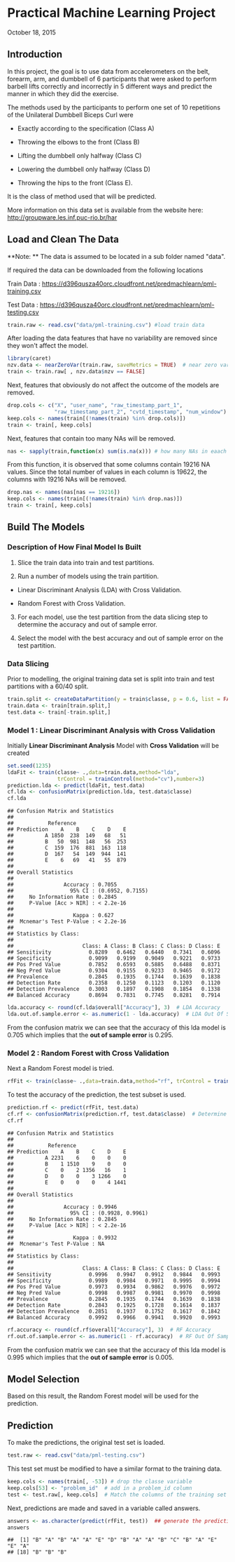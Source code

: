 # Practical Machine Learning Project
October 18, 2015  




## Introduction
In this project, the goal is to use data from accelerometers on the belt, forearm, arm, and dumbbell of 6 participants that were asked to perform barbell lifts correctly and incorrectly in 5 different ways and predict the manner in which they did the exercise. 

The methods used by the participants to perform one set of 10 repetitions of the Unilateral Dumbbell Biceps Curl were

* Exactly according to the specification (Class A)

* Throwing the elbows to the front (Class B) 

* Lifting the dumbbell only halfway (Class C) 

* Lowering the dumbbell only halfway (Class D) 

* Throwing the hips to the front (Class E).

It is the class of method used that will be predicted.

More information on this data set is available from the website here: http://groupware.les.inf.puc-rio.br/har

## Load and Clean The Data
**Note: ** The data is assumed to be located in a sub folder named "data".

If required the data can be downloaded from the following locations

Train Data : https://d396qusza40orc.cloudfront.net/predmachlearn/pml-training.csv

Test Data  : https://d396qusza40orc.cloudfront.net/predmachlearn/pml-testing.csv


```r
train.raw <- read.csv("data/pml-training.csv") #load train data
```

After loading the data features that have no variability are removed since they won't affect the model.


```r
library(caret)
nzv.data <- nearZeroVar(train.raw, saveMetrics = TRUE)  # near zero variance
train <- train.raw[ , nzv.data$nzv == FALSE]
```

Next, features that obviously do not affect the outcome of the models are removed.


```r
drop.cols <- c("X", "user_name", "raw_timestamp_part_1", 
               "raw_timestamp_part_2", "cvtd_timestamp", "num_window")
keep.cols <- names(train[(!names(train) %in% drop.cols)])
train <- train[, keep.cols]
```

Next, features that contain too many NAs will be removed. 


```r
nas <- sapply(train,function(x) sum(is.na(x))) # how many NAs in eaach column
```

From this function, it is observed that some columns contain 19216 NA values. Since the total number of values in each column is 19622, the columns with 19216 NAs will be removed. 


```r
drop.nas <- names(nas[nas == 19216])
keep.cols <- names(train[(!names(train) %in% drop.nas)])
train <- train[, keep.cols]
```

## Build The Models 

### Description of How Final Model Is Built

1. Slice the train data into train and test partitions.

2. Run a number of models using the train partition.

  * Linear Discriminant Analysis (LDA) with Cross Validation.
  
  * Random Forest with Cross Validation.

3. For each model, use the test partition from the data slicing step to determine the accuracy and out of sample error.

4. Select the model with the best accuracy and out of sample error on the test partition.

### Data Slicing

Prior to modelling, the original training data set is split into train and test partitions with a 60/40 split.


```r
train.split <- createDataPartition(y = train$classe, p = 0.6, list = FALSE)
train.data <- train[train.split,]
test.data <- train[-train.split,]
```

### Model 1 : Linear Discriminant Analysis with Cross Validation

Initially **Linear Discriminant Analysis** Model with **Cross Validation** will be created

```r
set.seed(1235)
ldaFit <- train(classe~ .,data=train.data,method="lda", 
                trControl = trainControl(method="cv"),number=3) 
prediction.lda <- predict(ldaFit, test.data)
cf.lda <- confusionMatrix(prediction.lda, test.data$classe)
cf.lda
```

```
## Confusion Matrix and Statistics
## 
##           Reference
## Prediction    A    B    C    D    E
##          A 1850  238  149   68   51
##          B   50  981  148   56  253
##          C  159  176  881  163  118
##          D  167   54  149  944  141
##          E    6   69   41   55  879
## 
## Overall Statistics
##                                           
##                Accuracy : 0.7055          
##                  95% CI : (0.6952, 0.7155)
##     No Information Rate : 0.2845          
##     P-Value [Acc > NIR] : < 2.2e-16       
##                                           
##                   Kappa : 0.627           
##  Mcnemar's Test P-Value : < 2.2e-16       
## 
## Statistics by Class:
## 
##                      Class: A Class: B Class: C Class: D Class: E
## Sensitivity            0.8289   0.6462   0.6440   0.7341   0.6096
## Specificity            0.9099   0.9199   0.9049   0.9221   0.9733
## Pos Pred Value         0.7852   0.6593   0.5885   0.6488   0.8371
## Neg Pred Value         0.9304   0.9155   0.9233   0.9465   0.9172
## Prevalence             0.2845   0.1935   0.1744   0.1639   0.1838
## Detection Rate         0.2358   0.1250   0.1123   0.1203   0.1120
## Detection Prevalence   0.3003   0.1897   0.1908   0.1854   0.1338
## Balanced Accuracy      0.8694   0.7831   0.7745   0.8281   0.7914
```

```r
lda.accuracy <- round(cf.lda$overall["Accuracy"], 3)  # LDA Accuracy
lda.out.of.sample.error <- as.numeric(1 - lda.accuracy)  # LDA Out Of Sample error
```

From the confusion matrix we can see that the accuracy of this lda model is 0.705 which implies that the **out of sample error** is 0.295. 

### Model 2 : Random Forest with Cross Validation

Next a Random Forest model is tried.


```r
rfFit <- train(classe~ .,data=train.data,method="rf", trControl = trainControl(method="cv"), number=3)
```



To test the accuracy of the prediction, the test subset is used.


```r
prediction.rf <- predict(rfFit, test.data)
cf.rf <- confusionMatrix(prediction.rf, test.data$classe)  # Determine accuracy of model
cf.rf 
```

```
## Confusion Matrix and Statistics
## 
##           Reference
## Prediction    A    B    C    D    E
##          A 2231    6    0    0    0
##          B    1 1510    9    0    0
##          C    0    2 1356   16    1
##          D    0    0    3 1266    0
##          E    0    0    0    4 1441
## 
## Overall Statistics
##                                           
##                Accuracy : 0.9946          
##                  95% CI : (0.9928, 0.9961)
##     No Information Rate : 0.2845          
##     P-Value [Acc > NIR] : < 2.2e-16       
##                                           
##                   Kappa : 0.9932          
##  Mcnemar's Test P-Value : NA              
## 
## Statistics by Class:
## 
##                      Class: A Class: B Class: C Class: D Class: E
## Sensitivity            0.9996   0.9947   0.9912   0.9844   0.9993
## Specificity            0.9989   0.9984   0.9971   0.9995   0.9994
## Pos Pred Value         0.9973   0.9934   0.9862   0.9976   0.9972
## Neg Pred Value         0.9998   0.9987   0.9981   0.9970   0.9998
## Prevalence             0.2845   0.1935   0.1744   0.1639   0.1838
## Detection Rate         0.2843   0.1925   0.1728   0.1614   0.1837
## Detection Prevalence   0.2851   0.1937   0.1752   0.1617   0.1842
## Balanced Accuracy      0.9992   0.9966   0.9941   0.9920   0.9993
```

```r
rf.accuracy <- round(cf.rf$overall["Accuracy"], 3)  # RF Accuracy
rf.out.of.sample.error <- as.numeric(1 - rf.accuracy)  # RF Out Of Sample Error
```

From the confusion matrix we can see that the accuracy of this lda model is 0.995 which implies that the **out of sample error** is 0.005. 

## Model Selection

Based on this result, the Random Forest model will be used for the prediction. 

## Prediction
To make the predictions, the original test set is loaded. 


```r
test.raw <- read.csv("data/pml-testing.csv")
```

This test set must be modified to have a similar format to the training data.


```r
keep.cols <- names(train[, -53]) # drop the classe variable 
keep.cols[53] <- "problem_id"  # add in a problem_id column
test <- test.raw[, keep.cols]  # Match the columns of the training set and drop the others
```
Next, predictions are made and saved in a variable called answers.

```r
answers <- as.character(predict(rfFit, test))  ## generate the prediction on real test data.
answers
```

```
##  [1] "B" "A" "B" "A" "A" "E" "D" "B" "A" "A" "B" "C" "B" "A" "E" "E" "A"
## [18] "B" "B" "B"
```

